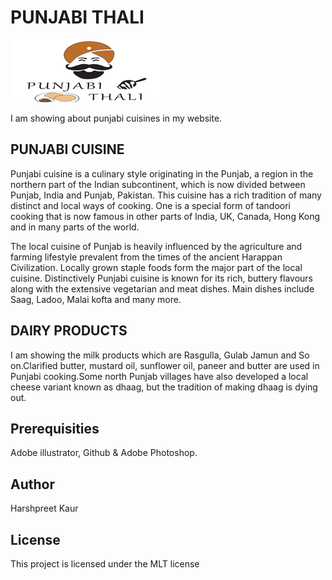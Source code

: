 <!DOCTYPE html>
<html>
<head>
<h1> PUNJABI THALI</h1>
</head>
<body>

<img src="pics_fip/pics_fip/logo1.jpg">


<P>I am showing about punjabi cuisines in my website.</P>

<h2> PUNJABI CUISINE</h2>

<p> Punjabi cuisine is a culinary style originating in the Punjab, a region in the northern part of the Indian subcontinent, which is now divided between Punjab, India and Punjab, Pakistan. This cuisine has a rich tradition of many distinct and local ways of cooking. One is a special form of tandoori cooking that is now famous in other parts of India, UK, Canada, Hong Kong and in many parts of the world.

The local cuisine of Punjab is heavily influenced by the agriculture and farming lifestyle prevalent from the times of the ancient Harappan Civilization. Locally grown staple foods form the major part of the local cuisine. Distinctively Punjabi cuisine is known for its rich, buttery flavours along with the extensive vegetarian and meat dishes. Main dishes include Saag, Ladoo, Malai kofta and many more.</p>

<h2>DAIRY PRODUCTS</h2>

<P> I am showing the milk products which are Rasgulla, Gulab Jamun and So on.Clarified butter, mustard oil, sunflower oil, paneer and butter are used in Punjabi cooking.Some north Punjab villages have also developed a local cheese variant known as dhaag, but the tradition of making dhaag is dying out.</P>

<h2>Prerequisities</h2>

<P>Adobe illustrator, Github & Adobe Photoshop.</P>

<h2>Author</h2>

<p>Harshpreet Kaur</p>

<h2> License</h2>

<P>This project is licensed under the MLT license</P>



</body>
</html>

